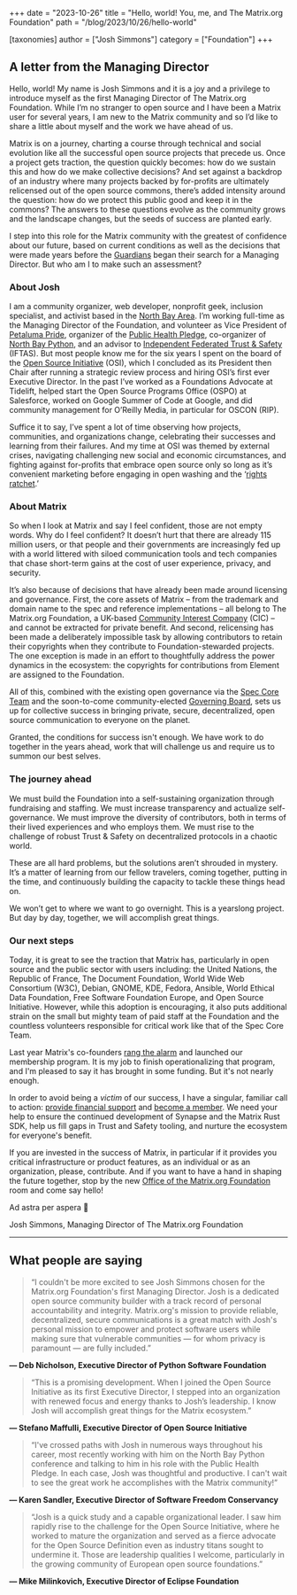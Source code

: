 +++
date = "2023-10-26"
title = "Hello, world! You, me, and The Matrix.org Foundation"
path = "/blog/2023/10/26/hello-world"

[taxonomies]
author = ["Josh Simmons"]
category = ["Foundation"]
+++

## A letter from the Managing Director

Hello, world! My name is Josh Simmons and it is a joy and a privilege to introduce myself as the first Managing Director of The Matrix.org Foundation. While I’m no stranger to open source and I have been a Matrix user for several years, I am new to the Matrix community and so I’d like to share a little about myself and the work we have ahead of us.

<!-- more -->

Matrix is on a journey, charting a course through technical and social evolution like all the successful open source projects that precede us. Once a project gets traction, the question quickly becomes: how do we sustain this and how do we make collective decisions? And set against a backdrop of an industry where many projects backed by for-profits are ultimately relicensed out of the open source commons, there’s added intensity around the question: how do we protect this public good and keep it in the commons? The answers to these questions evolve as the community grows and the landscape changes, but the seeds of success are planted early.

I step into this role for the Matrix community with the greatest of confidence about our future, based on current conditions as well as the decisions that were made years before the [Guardians](https://matrix.org/about#the-guardians) began their search for a Managing Director. But who am I to make such an assessment?

### About Josh

I am a community organizer, web developer, nonprofit geek, inclusion specialist, and activist based in the [North Bay Area](https://josh.link/bliss). I’m working full-time as the Managing Director of the Foundation, and volunteer as Vice President of [Petaluma Pride](https://petalumapride.org/), organizer of the [Public Health Pledge](https://publichealthpledge.com/), co-organizer of [North Bay Python](https://northbaypython.org/), and an advisor to [Independent Federated Trust & Safety](https://iftas.org/) (IFTAS). But most people know me for the six years I spent on the board of the [Open Source Initiative](https://opensource.org/) (OSI), which I concluded as its President then Chair after running a strategic review process and hiring OSI’s first ever Executive Director. In the past I’ve worked as a Foundations Advocate at Tidelift, helped start the Open Source Programs Office (OSPO) at Salesforce, worked on Google Summer of Code at Google, and did community management for O’Reilly Media, in particular for OSCON (RIP).

Suffice it to say, I’ve spent a lot of time observing how projects, communities, and organizations change, celebrating their successes and learning from their failures. And my time at OSI was themed by external crises, navigating challenging new social and economic circumstances, and fighting against for-profits that embrace open source only so long as it’s convenient marketing before engaging in open washing and the ‘[rights ratchet](https://meshedinsights.com/2021/02/02/rights-ratchet/).’

### About Matrix

So when I look at Matrix and say I feel confident, those are not empty words. Why do I feel confident? It doesn’t hurt that there are already 115 million users, or that people and their governments are increasingly fed up with a world littered with siloed communication tools and tech companies that chase short-term gains at the cost of user experience, privacy, and security.

It’s also because of decisions that have already been made around licensing and governance. First, the core assets of Matrix – from the trademark and domain name to the spec and reference implementations – all belong to The Matrix.org Foundation, a UK-based [Community Interest Company](https://matrix.org/about#legal-details) (CIC) – and cannot be extracted for private benefit. And second, relicensing has been made a deliberately impossible task by allowing contributors to retain their copyrights when they contribute to Foundation-stewarded projects. The one exception is made in an effort to thoughtfully address the power dynamics in the ecosystem: the copyrights for contributions from Element are assigned to the Foundation.

All of this, combined with the existing open governance via the [Spec Core Team](https://matrix.org/about#the-spec-core-team) and the soon-to-come community-elected [Governing Board](https://matrix.org/membership), sets us up for collective success in bringing private, secure, decentralized, open source communication to everyone on the planet.

Granted, the conditions for success isn't enough. We have work to do together in the years ahead, work that will challenge us and require us to summon our best selves.

### The journey ahead

We must build the Foundation into a self-sustaining organization through fundraising and staffing. We must increase transparency and actualize self-governance. We must improve the diversity of contributors, both in terms of their lived experiences and who employs them. We must rise to the challenge of robust Trust & Safety on decentralized protocols in a chaotic world.

These are all hard problems, but the solutions aren’t shrouded in mystery. It’s a matter of learning from our fellow travelers, coming together, putting in the time, and continuously building the capacity to tackle these things head on.

We won’t get to where we want to go overnight. This is a yearslong project. But day by day, together, we will accomplish great things.

### Our next steps

Today, it is great to see the traction that Matrix has, particularly in open source and the public sector with users including: the United Nations, the Republic of France, The Document Foundation, World Wide Web Consortium (W3C), Debian, GNOME, KDE, Fedora, Ansible, World Ethical Data Foundation, Free Software Foundation Europe, and Open Source Initiative. However, while this adoption is encouraging, it also puts additional strain on the small but mighty team of paid staff at the Foundation and the countless volunteers responsible for critical work like that of the Spec Core Team.

Last year Matrix's co-founders [rang the alarm](https://matrix.org/blog/2022/12/01/funding-matrix-via-the-matrix-org-foundation/) and launched our membership program. It is my job to finish operationalizing that program, and I'm pleased to say it has brought in some funding. But it's not nearly enough.

In order to avoid being a _victim_ of our success, I have a singular, familiar call to action: [provide financial support](https://matrix.org/support/) and [become a member](https://matrix.org/membership/). We need your help to ensure the continued development of Synapse and the Matrix Rust SDK, help us fill gaps in Trust and Safety tooling, and nurture the ecosystem for everyone's benefit.

If you are invested in the success of Matrix, in particular if it provides you critical infrastructure or product features, as an individual or as an organization, please, contribute. And if you want to have a hand in shaping the future together, stop by the new [Office of the Matrix.org Foundation](https://matrix.to/#/#foundation-office:matrix.org) room and come say hello!

Ad astra per aspera 🚀

Josh Simmons, Managing Director of The Matrix.org Foundation

---

## What people are saying

> “I couldn't be more excited to see Josh Simmons chosen for the Matrix.org Foundation's first Managing Director. Josh is a dedicated open source community builder with a track record of personal accountability and integrity. Matrix.org's mission to provide reliable, decentralized, secure communications is a great match with Josh's personal mission to empower and protect software users while making sure that vulnerable communities — for whom privacy is paramount — are fully included.”

<!-- markdownlint-disable-next-line no-emphasis-as-heading -->
**— Deb Nicholson, Executive Director of Python Software Foundation**

> “This is a promising development. When I joined the Open Source Initiative as its first Executive Director, I stepped into an organization with renewed focus and energy thanks to Josh’s leadership. I know Josh will accomplish great things for the Matrix ecosystem.”

<!-- markdownlint-disable-next-line no-emphasis-as-heading -->
**— Stefano Maffulli, Executive Director of Open Source Initiative**

> “I've crossed paths with Josh in numerous ways throughout his career, most recently working with him on the North Bay Python conference and talking to him in his role with the Public Health Pledge. In each case, Josh was thoughtful and productive. I can't wait to see the great work he accomplishes with the Matrix community!”

<!-- markdownlint-disable-next-line no-emphasis-as-heading -->
**— Karen Sandler, Executive Director of Software Freedom Conservancy**

> “Josh is a quick study and a capable organizational leader. I saw him rapidly rise to the challenge for the Open Source Initiative, where he worked to mature the organization and served as a fierce advocate for the Open Source Definition even as industry titans sought to undermine it. Those are leadership qualities I welcome, particularly in the growing community of European open source foundations.”

<!-- markdownlint-disable-next-line no-emphasis-as-heading -->
**— Mike Milinkovich, Executive Director of Eclipse Foundation**
